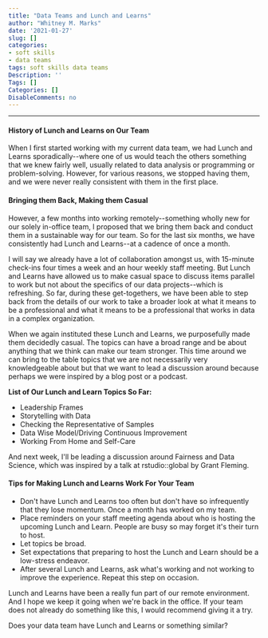 ```yaml
---
title: "Data Teams and Lunch and Learns"
author: "Whitney M. Marks"
date: '2021-01-27'
slug: []
categories:
- soft skills
- data teams
tags: soft skills data teams
Description: ''
Tags: []
Categories: []
DisableComments: no
---
```



---

#### History of Lunch and Learns on Our Team

When I first started working with my current data team, we had Lunch and Learns sporadically--where one of us would teach the others something that we knew fairly well, usually related to data analysis or programming or problem-solving. However, for various reasons, we stopped having them, and we were never really consistent with them in the first place.

#### Bringing them Back, Making them Casual

However, a few months into working remotely--something wholly new for our solely in-office team, I proposed that we bring them back and conduct them in a sustainable way for our team. So for the last six months, we have consistently had Lunch and Learns--at a cadence of once a month. 

I will say we already have a lot of collaboration amongst us, with 15-minute check-ins four times a week and an hour weekly staff meeting. But Lunch and Learns have allowed us to make casual space to discuss items parallel to work but not about the specifics of our data projects--which is refreshing. So far, during these get-togethers, we have been able to step back from the details of our work to take a broader look at what it means to be a professional and what it means to be a professional that works in data in a complex organization.

When we again instituted these Lunch and Learns, we purposefully made them decidedly casual. The topics can have a broad range and be about anything that we think can make our team stronger. This time around we can bring to the table topics that we are not necessarily very knowledgeable about but that we want to lead a discussion around because perhaps we were inspired by a blog post or a podcast. 

**List of Our Lunch and Learn Topics So Far:**
- Leadership Frames
- Storytelling with Data
- Checking the Representative of Samples
- Data Wise Model/Driving Continuous Improvement
- Working From Home and Self-Care

And next week, I'll be leading a discussion around Fairness and Data Science, which was inspired by a talk at rstudio::global by Grant Fleming.

#### Tips for Making Lunch and Learns Work For Your Team

- Don't have Lunch and Learns too often but don't have so infrequently that they lose momentum. Once a month has worked on my team.
- Place reminders on your staff meeting agenda about who is hosting the upcoming Lunch and Learn. People are busy so may forget it's their turn to host.
- Let topics be broad.
- Set expectations that preparing to host the Lunch and Learn should be a low-stress endeavor.
- After several Lunch and Learns, ask what's working and not working to improve the experience. Repeat this step on occasion.

Lunch and Learns have been a really fun part of our remote environment. And I hope we keep it going when we're back in the office. If your team does not already do something like this, I would recommend giving it a try. 

Does your data team have Lunch and Learns or something similar? 









